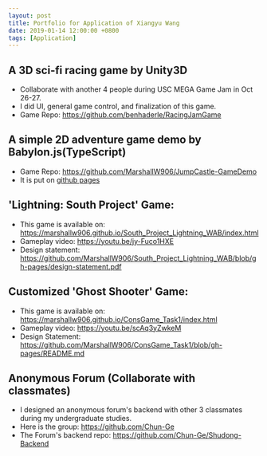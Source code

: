 ```yaml
---
layout: post
title: Portfolio for Application of Xiangyu Wang
date: 2019-01-14 12:00:00 +0800
tags: [Application]
---
```


## A 3D sci-fi racing game by Unity3D

- Collaborate with another 4 people during USC MEGA Game Jam in Oct 26-27.
- I did UI, general game control, and finalization of this game.
- Game Repo: https://github.com/benhaderle/RacingJamGame

## A simple 2D adventure game demo by Babylon.js(TypeScript)

- Game Repo: https://github.com/MarshallW906/JumpCastle-GameDemo
- It is put on [github pages](https://marshallw906.github.io/JumpCastle-GameDemo/)

## 'Lightning: South Project' Game:

- This game is available on: https://marshallw906.github.io/South_Project_Lightning_WAB/index.html
- Gameplay video: https://youtu.be/jy-Fuco1HXE
- Design statement: https://github.com/MarshallW906/South_Project_Lightning_WAB/blob/gh-pages/design-statement.pdf

## Customized 'Ghost Shooter' Game:

- This game is available on: https://marshallw906.github.io/ConsGame_Task1/index.html
- Gameplay video: https://youtu.be/scAq3yZwkeM
- Design Statement: https://github.com/MarshallW906/ConsGame_Task1/blob/gh-pages/README.md

## Anonymous Forum (Collaborate with classmates)

- I designed an anonymous forum's backend with other 3 classmates during my undergraduate studies.
- Here is the group: https://github.com/Chun-Ge
- The Forum's backend repo: https://github.com/Chun-Ge/Shudong-Backend
